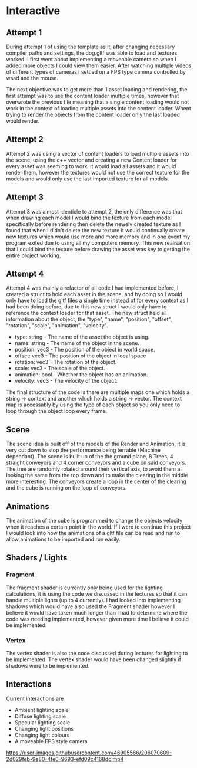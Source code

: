 
# Interactive


## Attempt 1

During attempt 1 of using the template as it, after changing necessary compiler paths and settings, the dog.gltf was able to load and textures worked. I first went about implementing a moveable camera so when I added more objects I could view them easier. After watching multiple videos of different types of cameras I settled on a FPS type camera controlled by wsad and the mouse.

The next objective was to get more than 1 asset loading and rendering, the first attempt was to use the content loader multiple times, however that overwrote the previous file meaning that a single content loading would not work in the context of loading multiple assets into the content loader. Whent trying to render the objects from the content loader only the last loaded would render.

## Attempt 2

Attempt 2 was using a vector of content loaders to load multiple assets into the scene, using the c++ vector<Content> and creating a new Content loader for every asset was seeming to work, it would load all assets and it would render them, however the textures would not use the correct texture for the models and would only use the last imported texture for all models.

## Attempt 3

Attempt 3 was almost identicle to attempt 2, the only difference was that when drawing each model I would bind the texture from each model specifically before rendering then delete the newely created texture as I found that when I didn't delete the new texture it would continually create new textures which would use more and more memory and in one event my program exited due to using all my computers memory. This new realisation that I could bind the texture before drawing the asset was key to getting the entire project working. 

## Attempt 4

Attempt 4 was mainly a refactor of all code I had implemented before, I created a struct to hold each asset in the scene, and by doing so I would only have to load the gltf files a single time instead of for every context as I had been doing before, due to this new struct I would only have to reference the context loader for that asset. The new struct held all information about the object, the "type", "name", "position", "offset", "rotation", "scale", "animation", "velocity".
  
- type: string - The name of the asset the object is using.
- name: string - The name of the object in the scene.
- position: vec3 - The position of the object in world space.
- offset: vec3 - The position of the object in local space
- rotation: vec3 - The rotation of the object.
- scale: vec3 - The scale of the object.
- animation: bool - Whether the object has an animation.
- velocity: vec3 - The velocity of the object.

The final structure of the code is there are multiple maps one which holds a string -> context and another which holds a string -> vector<Object>. The context map is accessably by using the type of each object so you only need to loop through the object loop every frame.


  
## Scene
  
The scene idea is built off of the models of the Render and Animation, it is very cut down to stop the performance being terrable (Machine dependant). The scene is built up of the the ground plane, 8 Trees, 4 straight conveyors and 4 corner conveyors and a cube on said conveyors. The tree are randomly rotated around their vertical axis, to avoid them all looking the same from the top down and to make the clearing in the middle more interesting. The conveyors create a loop in the center of the clearing and the cube is running on the loop of conveyors.
  
  
## Animations
  
The animation of the cube is programmed to change the objects velocity when it reaches a certain point in the world. If I were to continue this project I would look into how the animations of a gltf file can be read and run to allow animations to be imported and run easily.
  
  
## Shaders / Lights
  
### Fragment
  
The fragment shader is currently only being used for the lighting calculations, it is using the code we discussed in the lectures so that it can handle multiple lights (up to 4 currently). I had looked into implementing shadows which would have also used the Fragment shader however I believe it would have taken much longer than I had to determine where the code was needing implemented, however given more time I believe it could be implemented.
  

### Vertex
 
  
The vertex shader is also the code discussed during lectures for lighting to be implemented. The vertex shader would have been changed slightly if shadows were to be implemented.
 
  
## Interactions
  
  
Current interactions are
  
- Ambient lighting scale
- Diffuse lighting scale
- Specular lighting scale
- Changing light positions
- Changing light colours
- A moveable FPS style camera
  
  
https://user-images.githubusercontent.com/46905566/206070609-2d029feb-9e80-4fe0-9693-efd09c4168dc.mp4
